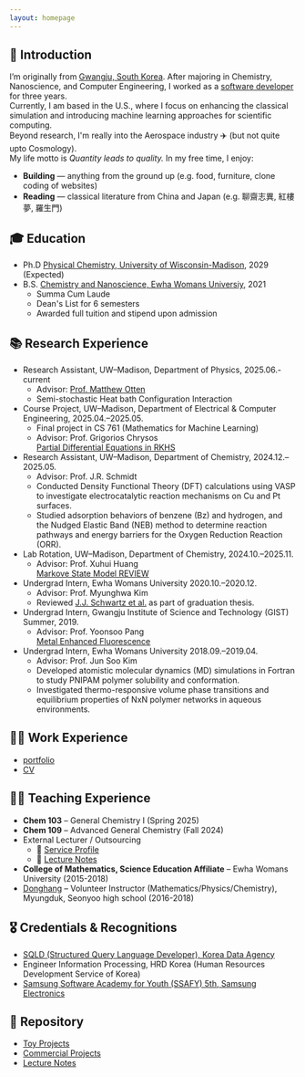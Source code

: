 ```yaml
---
layout: homepage
---
```

## 👋 Introduction

I’m originally from [Gwangju, South Korea](https://en.wikipedia.org/wiki/Gwangju). After majoring in Chemistry, Nanoscience, and Computer Engineering, I worked as a [software developer](./assets/Portfolio.pdf) for three years.  
Currently, I am based in the U.S., where I focus on enhancing the classical simulation and introducing machine learning approaches for scientific computing.  
Beyond research, I'm really into the Aerospace industry ✈️ (but not quite upto Cosmology).  
My life motto is *Quantity leads to quality.*
In my free time, I enjoy:
- **Building** — anything from the ground up (e.g. food, furniture, clone coding of websites)  
- **Reading** — classical literature from China and Japan (e.g. 聊齋志異, 紅樓夢, 羅生門)

## 🎓 Education
* Ph.D [Physical Chemistry, University of Wisconsin-Madison](https://chem.wisc.edu/theoretical-computational/), 2029 (Expected)
* B.S. [Chemistry and Nanoscience, Ewha Womans Universiy](https://myr.ewha.ac.kr/engchem/index.do), 2021
  * Summa Cum Laude
  * Dean's List for 6 semesters
  * Awarded full tuition and stipend upon admission

## 📚 Research Experience
- Research Assistant, UW–Madison, Department of Physics, 2025.06.- current
  - Advisor: [Prof. Matthew Otten](https://otten.physics.wisc.edu)
  - Semi-stochastic Heat bath Configuration Interaction 
- Course Project, UW–Madison, Department of Electrical & Computer Engineering, 2025.04.–2025.05.
  - Final project in CS 761 (Mathematics for Machine Learning)
  - Advisor: Prof. Grigorios Chrysos  
  [Partial Differential Equations in RKHS](./assets/PDE_RKHS.pdf)
- Research Assistant, UW–Madison, Department of Chemistry, 2024.12.–2025.05.
  - Advisor: Prof. J.R. Schmidt  
  - Conducted Density Functional Theory (DFT) calculations using VASP to investigate electrocatalytic reaction mechanisms on Cu and Pt surfaces.
  - Studied adsorption behaviors of benzene (Bz) and hydrogen, and the Nudged Elastic Band (NEB) method to determine reaction pathways and energy barriers for the Oxygen Reduction Reaction (ORR).
- Lab Rotation, UW–Madison, Department of Chemistry, 2024.10.–2025.11.  
  - Advisor: Prof. Xuhui Huang  
  [Markove State Model REVIEW](./assets/MSM.pdf)
- Undergrad Intern, Ewha Womans University 2020.10.–2020.12.
  - Advisor: Prof. Myunghwa Kim  
  - Reviewed [J.J. Schwartz et al.](https://www.nature.com/articles/s41467-019-08639-7) as part of graduation thesis.  
- Undergrad Intern, Gwangju Institute of Science and Technology (GIST) Summer, 2019.
  - Advisor: Prof. Yoonsoo Pang  
  [Metal Enhanced Fluorescence](./assets/MEF_THEORY.pdf)
- Undergrad Intern, Ewha Womans University 2018.09.–2019.04.
  - Advisor: Prof. Jun Soo Kim  
  - Developed atomistic molecular dynamics (MD) simulations in Fortran to study PNIPAM polymer solubility and conformation.  
  - Investigated thermo-responsive volume phase transitions and equilibrium properties of NxN polymer networks in aqueous environments.

## 👷‍♀️ Work Experience
- [portfolio](./assets/Portfolio.pdf)
- [CV](https://www.linkedin.com/in/haejung-koh/)

## 🧑‍🏫 Teaching Experience
- **Chem 103** – General Chemistry I (Spring 2025)  
- **Chem 109** – Advanced General Chemistry (Fall 2024)  
- External Lecturer / Outsourcing
  - 🔗 [Service Profile](https://soomgo.com/profile/users/12391091?from=my_info_preview)  
  - 📖 [Lecture Notes](https://github.com/MaximHelio/Curriculae)
- **College of Mathematics, Science Education Affiliate** – Ewha Womans University (2015-2018)  
- [Donghang](https://www.donghaeng.seoul.kr/main.do) – Volunteer Instructor (Mathematics/Physics/Chemistry), Myungduk, Seonyoo high school (2016-2018)

## 🎖 Credentials & Recognitions
* [SQLD (Structured Query Language Developer), Korea Data Agency](https://en.wikipedia.org/wiki/Oracle_SQL_Developer)
* Engineer Information Processing, HRD Korea (Human Resources Development Service of Korea)
* [Samsung Software Academy for Youth (SSAFY) 5th, Samsung Electronics](https://csr.samsung.com/en/program/samsung-sw-academy-for-youth)

## 📂 Repository
- [Toy Projects](https://github.com/MaximHelio)
- [Commercial Projects](https://github.com/gogomaya)
- [Lecture Notes](https://github.com/MaximHelio/Curriculae)

